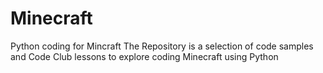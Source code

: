 # Minecraft
Python coding for Mincraft
The Repository is a selection of code samples and Code Club lessons to explore coding Minecraft using Python
